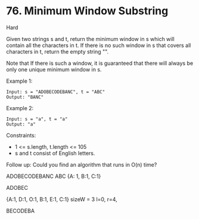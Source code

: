# 76. Minimum Window Substring
Hard

Given two strings s and t, return the minimum window in s which will contain all
the characters in t. If there is no such window in s that covers all characters
in t, return the empty string "".

Note that If there is such a window, it is guaranteed that there will always be
only one unique minimum window in s.


Example 1:
```
Input: s = "ADOBECODEBANC", t = "ABC"
Output: "BANC"
```
Example 2:
```
Input: s = "a", t = "a"
Output: "a"
```
 

Constraints:
* 1 <= s.length, t.length <= 105
* s and t consist of English letters.

 
Follow up: Could you find an algorithm that runs in O(n) time?

ADOBECODEBANC   ABC   {A: 1, B:1, C:1}

ADOBEC

{A:1, D:1, O:1, B:1, E:1, C:1}
sizeW = 3 
l=0,
r=4,

BECODEBA





